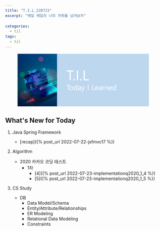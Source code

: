 ```yaml
---
title: "T.I.L_220723"
excerpt: "매일 매일의 나의 자취를 남겨보자"

categories:
  - til
tags:
  - til
---
```

<figure>
    <img src="/assets/images/til_image.png">
</figure>

## What's New for Today   
1. Java Spring Framework
    - [recap]({% post_url 2022-07-22-jsfmvc17 %})

2. Algorithm
    - 2020 카카오 코딩 테스트
        - 1차
            - [4]({% post_url 2022-07-23-implementationq2020_1_4 %})
            - [5]({% post_url 2022-07-23-implementationq2020_1_5 %})
3. CS Study
    - DB
      - Data Model/Schema
      - Entity/Attribute/Relationships
      - ER Modeling
      - Relational Data Modeling
      - Constraints
         


  




